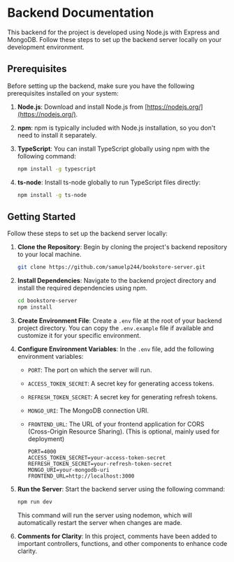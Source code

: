 # Backend Documentation

This backend for the project is developed using Node.js with Express and MongoDB. Follow these steps to set up the backend server locally on your development environment.

## Prerequisites

Before setting up the backend, make sure you have the following prerequisites installed on your system:

1. **Node.js**: Download and install Node.js from [https://nodejs.org/](https://nodejs.org/).
2. **npm**: npm is typically included with Node.js installation, so you don't need to install it separately.
3. **TypeScript**: You can install TypeScript globally using npm with the following command:

    ```bash
    npm install -g typescript
    ```

4. **ts-node**: Install ts-node globally to run TypeScript files directly:

    ```bash
    npm install -g ts-node
    ```

## Getting Started

Follow these steps to set up the backend server locally:

1. **Clone the Repository**: Begin by cloning the project's backend repository to your local machine.

    ```bash
    git clone https://github.com/samuelp244/bookstore-server.git
    ```

2. **Install Dependencies**: Navigate to the backend project directory and install the required dependencies using npm.

    ```bash
    cd bookstore-server
    npm install
    ```

3. **Create Environment File**: Create a `.env` file at the root of your backend project directory. You can copy the `.env.example` file if available and customize it for your specific environment.

4. **Configure Environment Variables**: In the `.env` file, add the following environment variables:

    - `PORT`: The port on which the server will run.
    - `ACCESS_TOKEN_SECRET`: A secret key for generating access tokens.
    - `REFRESH_TOKEN_SECRET`: A secret key for generating refresh tokens.
    - `MONGO_URI`: The MongoDB connection URI.
    - `FRONTEND_URL`: The URL of your frontend application for CORS (Cross-Origin Resource Sharing). (This is optional, mainly used for deployment)

        ```plaintext
        PORT=4000
        ACCESS_TOKEN_SECRET=your-access-token-secret
        REFRESH_TOKEN_SECRET=your-refresh-token-secret
        MONGO_URI=your-mongodb-uri
        FRONTEND_URL=http://localhost:3000
        ```

5. **Run the Server**: Start the backend server using the following command:

    ```bash
    npm run dev
    ```

    This command will run the server using nodemon, which will automatically restart the server when changes are made.

6. **Comments for Clarity**: In this project, comments have been added to important controllers, functions, and other components to enhance code clarity.


